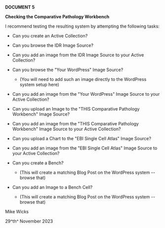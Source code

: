 **DOCUMENT 5**

**Checking the Comparative Pathology Workbench**

I recommend testing the resulting system by attempting the following
tasks:

-   Can you create an Active Collection?

-   Can you browse the IDR Image Source?

-   Can you add an image from the IDR Image Source to your Active
    Collection?

-   Can you browse the "Your WordPress" Image Source?

    -   (You will need to add such an image directly to the WordPress
        system setup here)

-   Can you add an image from the "Your WordPress" Image Source to your
    Active Collection?

-   Can you upload an Image to the "THIS Comparative Pathology
    Workbench" Image Source?

-   Can you add an image from the "THIS Comparative Pathology Workbench"
    Image Source to your Active Collection?

-   Can you upload a Chart to the "EBI Single Cell Atlas" Image Source?

-   Can you add an image from the "EBI Single Cell Atlas" Image Source
    to your Active Collection?

-   Can you create a Bench?

    -   (This will create a matching Blog Post on the WordPress system
        -- browse that)

-   Can you add an Image to a Bench Cell?

    -   (This will create a matching Blog Post on the WordPress system
        -- browse that)

Mike Wicks

29^th^ November 2023
